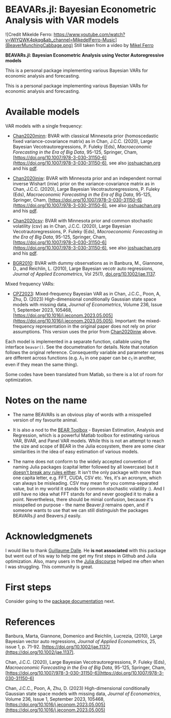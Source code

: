 # BEAVARs.jl: Bayesian Econometric Analysis with VAR models

![Credit Mikelde Ferro: https://www.youtube.com/watch?v=WIYQWK4pkqg&ab_channel=MikedelFerro-Music](BeaverMunchingCabbage.png)
Still taken from a video by [Mikel Ferro](https://www.youtube.com/watch?v=WIYQWK4pkqg&ab_channel=MikedelFerro-Music)


**BEAVARs.jl: Bayesian Econometric Analysis using Vector Autoregressive models**

This is a personal package implementing various Bayesian VARs for economic analysis and forecasting. 


This is a personal package implementing various Bayesian VARs for economic analysis and forecasting. 



# Available models

VAR models with a single frequency:

 - [Chan2020minn](@ref): BVAR with classical  Minnesota prior (homoscedastic fixed variance-covariance matrix) as in Chan, J.C.C. (2020), Large Bayesian Vecotrautoregressions, P. Fuleky (Eds), _Macroeconomic Forecasting in the Era of Big Data_, 95-125, Springer, Cham, [https://doi.org/10.1007/978-3-030-31150-6](https://doi.org/10.1007/978-3-030-31150-6), see also [joshuachan.org](https://joshuachan.org) and his [pdf](https://joshuachan.org/papers/large_BVAR.pdf).

 - [Chan2020iniw](@ref): BVAR with Minnesota prior and an independent normal inverse Wishart (iniw) prior on the variance-covariance matrix  as in Chan, J.C.C. (2020), Large Bayesian Vecotrautoregressions, P. Fuleky (Eds), _Macroeconomic Forecasting in the Era of Big Data_, 95-125, Springer, Cham, [https://doi.org/10.1007/978-3-030-31150-6](https://doi.org/10.1007/978-3-030-31150-6), see also [joshuachan.org](https://joshuachan.org) and his [pdf](https://joshuachan.org/papers/large_BVAR.pdf).

 - [Chan2020csv](@ref): BVAR with Minnesota prior and common stochastic volatility (csv) as in Chan, J.C.C. (2020), Large Bayesian Vecotrautoregressions, P. Fuleky (Eds), _Macroeconomic Forecasting in the Era of Big Data_, 95-125, Springer, Cham, [https://doi.org/10.1007/978-3-030-31150-6](https://doi.org/10.1007/978-3-030-31150-6), see also [joshuachan.org](https://joshuachan.org) and his [pdf](https://joshuachan.org/papers/large_BVAR.pdf).



 - [BGR2010](@ref): BVAR with dummy observations as in Banbura, M., Giannone, D., and Reichlin, L. (2010), Large Bayesian vecotr auto regressions, _Journal of Applied Econometrics_, Vol 25(1), [doi.org/10.1002/jae.1137](https://doi.org/10.1002/jae.1137).

Mixed frequency VARs:

- [CPZ2023](@ref): Mixed-frequency Bayesian VAR as in Chan, J.C.C., Poon, A, Zhu, D. (2023) High-dimensional conditionally Gaussian state space models with missing data, _Journal of Econometrics_, Volume 236, Issue 1, September 2023, 105468, [https://doi.org/10.1016/j.jeconom.2023.05.005](https://doi.org/10.1016/j.jeconom.2023.05.005). Important: the mixed-frequency representation in the original paper does not rely on prior assumptions. This version uses the prior from [Chan2020iniw](@ref) above.  


Each model is implemented in a separate function, callable using the interface `beavar()`. See the documetnation for details. Note that notation follows the original reference. Consequently variable and parameter names are different across functions (e.g. $\lambda_1$ in one paper can be $c_1$ in another, even if they mean the same thing). 

Some codes have been translated from Matlab, so there is a lot of room for optimization. 


# Notes on the name
- The name BEAVARs is an obvious play of words with a misspelled version of my favourite animal.

- It is also a nod to the [BEAR Toolbox](https://www.ecb.europa.eu/press/research-publications/working-papers/html/bear-toolbox.en.html) - Bayesian  Estimation, Analysis and Regression, which is a powerful Matlab toolbox for estimating various VAR, BVAR, and Panel VAR models. While this is not an attempt to reach the size and scope of BEAR in the Julia ecosystem, there are some clear similarities in the idea of easy estimation of various models.

- The name does not conform to the widely accepted convention of naming Julia packages (capital letter followed by all lowercase) but it [doesn't break any rules either](https://pkgdocs.julialang.org/v1/creating-packages/#Package-naming-rules). It isn't the only package with more than one capita letter, e.g. FFT, CUDA, CSV etc. Yes, it's an acronym, which can always be misleading. CSV may mean for you comma-separated value, but in my world it stands for common stochastic volatility :). And I still have no idea what FFT stands for and never googled it to make a point. Nevertheless, there should be minial confusion, because it's misspelled on purpose - the name Beaver.jl remains open, and if someone wants to use that we can still distinguish the packages BEAVARs.jl and Beavers.jl easily. 



#  Acknowledgmenets
I would like to thank [Guillaume Dalle](https://github.com/gdalle). He **is not associated** with this package but went out of his way to help me get my first steps in Github and Julia optimization. Also, many users in the [Julia discourse](https://discourse.julialang.org/) helped me often when I was struggling. This community is great.


# First steps
Consider going to the [package documentation](https://borisblagov.github.io/BEAVARs.jl/dev/) next.


# References
Banbura, Marta, Giannone, Domenico and Reichlin, Lucrezia, (2010), Large Bayesian vector auto regressions, _Journal of Applied Econometrics_, 25, issue 1, p. 71-92. [https://doi.org/10.1002/jae.1137](https://doi.org/10.1002/jae.1137). 

Chan, J.C.C. (2020), Large Bayesian Vecotrautoregressions, P. Fuleky (Eds), _Macroeconomic Forecasting in the Era of Big Data_, 95-125, Springer, Cham, [https://doi.org/10.1007/978-3-030-31150-6](https://doi.org/10.1007/978-3-030-31150-6)

Chan, J.C.C., Poon, A, Zhu, D. (2023) High-dimensional conditionally Gaussian state space models with missing data, _Journal of Econometrics_, Volume 236, Issue 1, September 2023, 105468, [https://doi.org/10.1016/j.jeconom.2023.05.005](https://doi.org/10.1016/j.jeconom.2023.05.005)


